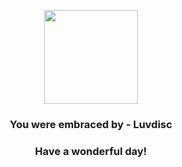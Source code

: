 <p align="center">
    <img src="https://raw.githubusercontent.com/PokeAPI/sprites/master/sprites/pokemon/370.png" width="150" height="150">
</p>
<h3 align="center">You were embraced by - <b>Luvdisc</b></h3>
<h3 align="center">Have a wonderful day!</h3>
